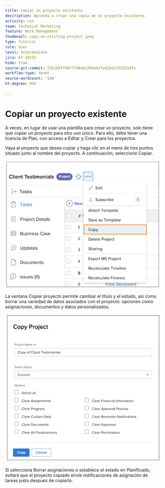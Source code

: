 ```yaml
---
title: Copiar un proyecto existente
description: Aprenda a crear una copia de un proyecto existente.
activity: use
team: Technical Marketing
feature: Work Management
thumbnail: copy-an-existing-project.jpeg
type: Tutorial
role: User
level: Intermediate
jira: KT-10155
hide: true
source-git-commit: 2351b6ff9977fd8a81289ab2fad28e21322d347e
workflow-type: tm+mt
source-wordcount: '134'
ht-degree: 94%

---
```


# Copiar un proyecto existente

A veces, en lugar de usar una plantilla para crear un proyecto, solo tiene que copiar un proyecto para otro uso único. Para ello, debe tener una licencia de Plan, con acceso a Editar y Crear para los proyectos.

Vaya al proyecto que desea copiar y haga clic en el menú de tres puntos situado junto al nombre del proyecto. A continuación, seleccione Copiar.

![Opción de menú Copiar proyecto](assets/copy-existing-01.png)

La ventana Copiar proyecto permite cambiar el título y el estado, así como borrar una variedad de datos asociados con el proyecto: opciones como asignaciones, documentos y datos personalizados.

![Copiar opciones de proyecto](assets/copy-existing-02.png)


Si selecciona Borrar asignaciones o establece el estado en Planificado, evitará que el proyecto copiado envíe notificaciones de asignación de tareas justo después de copiarlo.
